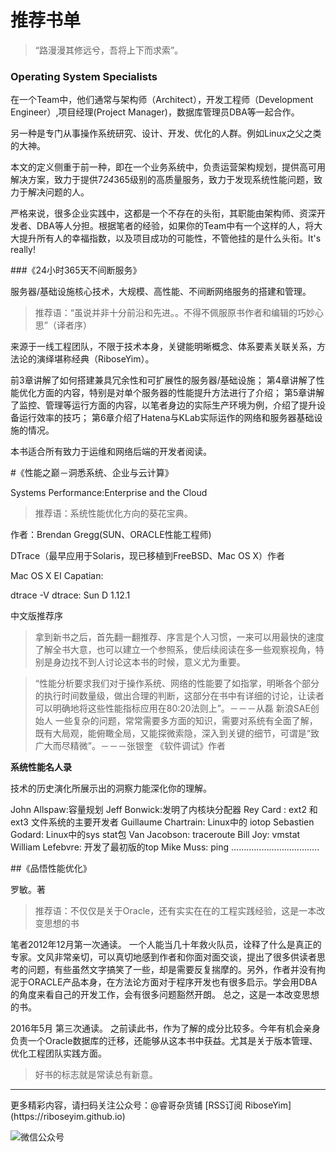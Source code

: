 # 推荐书单

>“路漫漫其修远兮，吾将上下而求索”。

### Operating System Specialists
在一个Team中，他们通常与架构师（Architect），开发工程师（Development Engineer）,项目经理(Project Manager)，数据库管理员DBA等一起合作。

另一种是专门从事操作系统研究、设计、开发、优化的人群。例如Linux之父之类的大神。

本文的定义侧重于前一种，即在一个业务系统中，负责运营架构规划，提供高可用解决方案，致力于提供7*24*365级别的高质量服务，致力于发现系统性能问题，致力于解决问题的人。

严格来说，很多企业实践中，这都是一个不存在的头衔，其职能由架构师、资深开发者、DBA等人分担。根据笔者的经验，如果你的Team中有一个这样的人，将大大提升所有人的幸福指数，以及项目成功的可能性，不管他挂的是什么头衔。It's really!

###《24小时365天不间断服务》

服务器/基础设施核心技术，大规模、高性能、不间断网络服务的搭建和管理。

>推荐语：“虽说并非十分前沿和先进。。不得不佩服原书作者和编辑的巧妙心思”（译者序）

来源于一线工程团队，不限于技术本身，关键能明晰概念、体系要素关联关系，方法论的演绎堪称经典（RiboseYim）。

前3章讲解了如何搭建兼具冗余性和可扩展性的服务器/基础设施；
第4章讲解了性能优化方面的内容，特别是对单个服务器的性能提升方法进行了介绍；
第5章讲解了监控、管理等运行方面的内容，以笔者身边的实际生产环境为例，介绍了提升设备运行效率的技巧；
第6章介绍了Hatena与KLab实际运作的网络和服务器基础设施的情况。

本书适合所有致力于运维和网络后端的开发者阅读。

#《性能之巅－洞悉系统、企业与云计算》

Systems Performance:Enterprise and the Cloud

>推荐语：系统性能优化方向的葵花宝典。

作者：Brendan Gregg(SUN、ORACLE性能工程师)

DTrace（最早应用于Solaris，现已移植到FreeBSD、Mac OS X）作者

Mac OS X EI Capatian:

dtrace -V
dtrace: Sun D 1.12.1


中文版推荐序

>拿到新书之后，首先翻一翻推荐、序言是个人习惯，一来可以用最快的速度了解全书大意，也可以建立一个参照系，使后续阅读在多一些观察视角，特别是身边找不到人讨论这本书的时候，意义尤为重要。

>“性能分析要求我们对于操作系统、网络的性能要了如指掌，明晰各个部分的执行时间数量级，做出合理的判断，这部分在书中有详细的讨论，让读者可以明确地将这些性能指标应用在80:20法则上”。－－－从磊 新浪SAE创始人
一些复杂的问题，常常需要多方面的知识，需要对系统有全面了解，既有大局观，能俯瞰全局，又能探微索隐，深入到关键的细节，可谓是“致广大而尽精微”。－－－张银奎 《软件调试》作者

**系统性能名人录**

技术的历史演化所展示出的洞察力能深化你的理解。

John Allspaw:容量规划
Jeff Bonwick:发明了内核块分配器
Rey Card : ext2 和 ext3 文件系统的主要开发者
Guillaume Chartrain: Linux中的 iotop
Sebastien Godard: Linux中的sys stat包
Van Jacobson: traceroute
Bill Joy: vmstat
William Lefebvre: 开发了最初版的top
Mike Muss: ping
……………………………..


##《品悟性能优化》

罗敏。著

>推荐语：不仅仅是关于Oracle，还有实实在在的工程实践经验，这是一本改变思想的书

笔者2012年12月第一次通读。
一个人能当几十年救火队员，诠释了什么是真正的专家。文风非常亲切，可以真切地感到作者和你面对面交谈，提出了很多供读者思考的问题，有些虽然文字搞笑了一些，却是需要反复揣摩的。另外，作者并没有拘泥于ORACLE产品本身，在方法论方面对于程序开发也有很多启示。学会用DBA的角度来看自己的开发工作，会有很多问题豁然开朗。
总之，这是一本改变思想的书。

2016年5月 第三次通读。
之前读此书，作为了解的成分比较多。今年有机会亲身负责一个Oracle数据库的迁移，还能够从这本书中获益。尤其是关于版本管理、优化工程团队实践方面。

>好书的标志就是常读总有新意。

<hr>
更多精彩内容，请扫码关注公众号：@睿哥杂货铺  
[RSS订阅 RiboseYim](https://riboseyim.github.io)

![微信公众号](http://o8m8ngokc.bkt.clouddn.com/qrcode_for_gh_896dd3dd5255_344.jpg)
